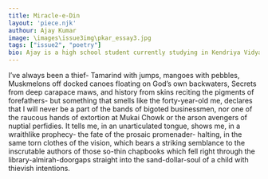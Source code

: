 ```yaml
---
title: Miracle-e-Din
layout: 'piece.njk'
authour: Ajay Kumar
image: \images\issue3img\pkar_essay3.jpg
tags: ["issue2", "poetry"]
bio: Ajay is a high school student currently studying in Kendriya Vidyalaya OFDR Pune where he is the student editor of the school magazine, Abhivyanjana. He is enthusiastic about many things ranging from worldbuilding to conlanging to exploring mythologies. He is passionate about professional wrestling and regularly writes wrestling related articles for Sportskeeda.
---
```


I’ve always been a thief-
Tamarind with jumps, mangoes with pebbles,
Muskmelons off docked canoes floating on God’s own backwaters,
Secrets from deep carapace maws, and history
from skins reciting the pigments of forefathers-
but something that smells like the forty-year-old me,
declares that I will never be a part of the bands of bigoted businessmen,
nor one of the raucous hands of extortion at Mukai Chowk
or the arson avengers of nuptial perfidies.
It tells me, in an unarticulated tongue, shows me, in a wraithlike prophecy-
the fate of the prosaic promenader-
halting, in the same torn clothes of the vision,
which bears a striking semblance to the inscrutable authors
of those so-thin chapbooks which fell right through the library-almirah-doorgaps
straight into the sand-dollar-soul of a child with thievish intentions.